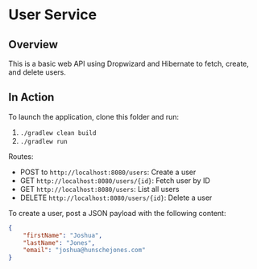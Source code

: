 # User Service

## Overview
This is a basic web API using Dropwizard and Hibernate to fetch, create, and delete users.

## In Action
To launch the application, clone this folder and run:
1. `./gradlew clean build`
2. `./gradlew run`

Routes:
* POST to `http://localhost:8080/users`: Create a user
* GET `http://localhost:8080/users/{id}`: Fetch user by ID
* GET `http://localhost:8080/users`: List all users
* DELETE `http://localhost:8080/users/{id}`: Delete a user

To create a user, post a JSON payload with the following content:

```json
{
	"firstName": "Joshua",
	"lastName": "Jones",
	"email": "joshua@hunschejones.com"
}
```
